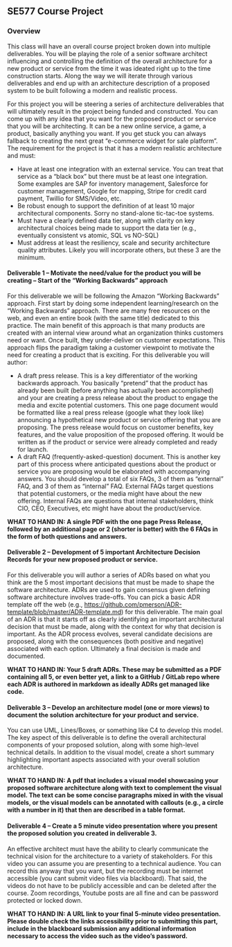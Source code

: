 ## SE577 Course Project

### Overview
This class will have an overall course project broken down into multiple deliverables.  You will be playing the role of a senior software architect influencing and controlling the definition of the overall architecture for a new product or service from the time it was ideated right up to the time construction starts.  Along the way we will iterate through various deliverables and end up with an architecture description of a proposed system to be built following a modern and realistic process.  

For this project you will be steering a series of architecture deliverables that will ultimately result in the project being funded and constructed. You can come up with any idea that you want for the proposed product or service that you will be architecting.  It can be a new online service, a game, a product, basically anything you want.  If you get stuck you can always fallback to creating the next great “e-commerce widget for sale platform”.  The requirement for the project is that it has a modern realistic architecture and must:

- Have at least one integration with an external service.  You can treat that service as a “black box” but there must be at least one integration.  Some examples are SAP for inventory management, Salesforce for customer management, Google for mapping, Stripe for credit card payment, Twillio for SMS/Video, etc.  
- Be robust enough to support the definition of at least 10 major architectural components.  Sorry no stand-alone tic-tac-toe systems. 
- Must have a clearly defined data tier, along with clarity on key architectural choices being made to support the data tier (e.g., eventually consistent vs atomic, SQL vs NO-SQL)
- Must address at least the resiliency, scale and security architecture quality attributes.  Likely you will incorporate others, but these 3 are the minimum. 

#### Deliverable 1 – Motivate the need/value for the product you will be creating – Start of the “Working Backwards” approach

For this deliverable we will be following the Amazon “Working Backwards” approach.  First start by doing some independent learning/research on the “Working Backwards” approach.  There are many free resources on the web, and even an entire book (with the same title) dedicated to this practice.  The main benefit of this approach is that many products are created with an internal view around what an organization thinks customers need or want.  Once built, they under-deliver on customer expectations. This approach flips the paradigm taking a customer viewpoint to motivate the need for creating a product that is exciting.  For this deliverable you will author:

- A draft press release.  This is a key differentiator of the working backwards approach. You basically “pretend” that the product has already been built (before anything has actually been accomplished) and your are creating a press release about the product to engage the media and excite potential customers.  This one page document would be formatted like a real press release (google what they look like) announcing a hypothetical new product or service offering that you are proposing. The press release would focus on customer benefits, key features, and the value proposition of the proposed offering. It would be written as if the product or service were already completed and ready for launch.
- A draft FAQ (frequently-asked-question) document.  This is another key part of this process where anticipated questions about the product or service you are proposing would be elaborated with accompanying answers.  You should develop a total of six FAQs, 3 of them as “external” FAQ, and 3 of them as “internal” FAQ.  External FAQs  target questions that potential customers, or the media might have about the new offering.  Internal FAQs are questions that internal stakeholders, think CIO, CEO, Executives, etc might have about the product/service. 


**WHAT TO HAND IN:  A single PDF with the one page Press Release, followed by an additional page or 2 (shorter is better) with the 6 FAQs in the form of both questions and answers.** 

#### Deliverable 2 – Development of 5 important Architecture Decision Records for your new proposed product or service. 
For this deliverable you will author a series of ADRs based on what you think are the 5 most important decisions that must be made to shape the software architecture. ADRs are used to gain consensus given defining software architecture involves trade-offs.  You can pick a basic ADR template off the web (e.g., https://github.com/pmerson/ADR-template/blob/master/ADR-template.md) for this deliverable.  The main goal of an ADR is that it starts off as clearly identifying an important architectural decision that must be made, along with the context for why that decision is important.  As the ADR process evolves, several candidate decisions are proposed, along with the consequences (both positive and negative) associated with each option.  Ultimately a final decision is made and documented. 

**WHAT TO HAND IN:  Your 5 draft ADRs.  These may be submitted as a PDF containing all 5, or even better yet, a link to a GitHub / GitLab repo where each ADR is authored in markdown as ideally ADRs get managed like code.** 


#### Deliverable 3 – Develop an architecture model (one or more views) to document the solution architecture for your product and service.  
You can use UML, Lines/Boxes, or something like C4 to develop this model.  The key aspect of this deliverable is to define the overall architectural components of your proposed solution, along with some high-level technical details.  In addition to the visual model, create a short summary highlighting important aspects associated with your overall solution architecture.

**WHAT TO HAND IN:  A pdf that includes a visual model showcasing your proposed software architecture along with text to complement the visual model.  The text can be some concise paragraphs mixed in with the visual models, or the visual models can be annotated with callouts (e.g., a circle with a number in it) that then are described in a table format.** 

#### Deliverable 4 – Create a 5 minute video presentation where you present the proposed solution you created in deliverable 3.  
An effective architect must have the ability to clearly communicate the technical vision for the architecture to a variety of stakeholders.  For this video you can assume you are presenting to a technical audience. You can record this anyway that you want, but the recording must be internet accessible (you cant submit video files via blackboard).  That said, the videos do not have to be publicly accessible and can be deleted after the course.  Zoom recordings, Youtube posts are all fine and can be password protected or locked down.    

**WHAT TO HAND IN:  A URL link to your final 5-minute video presentation.  Please double check the links accessibility prior to submitting this part, include in the blackboard submission any additional information necessary to access the video such as the video’s password.** 
